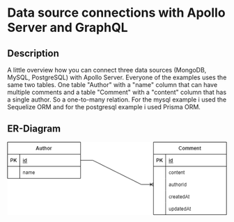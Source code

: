 # Data source connections with Apollo Server and GraphQL

## Description

A little overview how you can connect three data sources (MongoDB, MySQL, PostgreSQL) with Apollo Server. Everyone
of the examples uses the same two tables. One table "Author" with a "name" column that can have multiple comments and a table
"Comment" with a "content" column that has a single author. So a one-to-many relation. For the mysql example i used the 
Sequelize ORM and for the postgresql example i used Prisma ORM.

## ER-Diagram

![ER-Diagram](/images/tableEdit.png)
